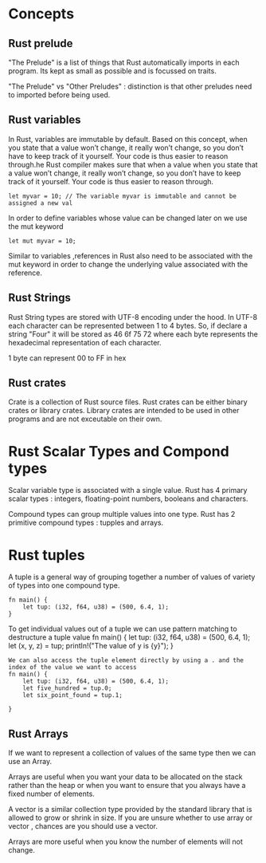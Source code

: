 # Concepts

## Rust prelude
"The Prelude" is a list of things that Rust automatically imports in each program. Its kept as small as possible and is focussed on traits.

"The Prelude" vs "Other Preludes" : distinction is that other preludes need to imported before being used. 

## Rust variables
In Rust, variables are immutable by default. 
Based on this concept, when you state that a value won’t change, it really won’t change, so you don’t have to keep track of it yourself. Your code is thus easier to reason through.he Rust compiler makes sure that when a value when you state that a value won’t change, it really won’t change, so you don’t have to keep track of it yourself. Your code is thus easier to reason through.

`let myvar = 10; // The variable myvar is immutable and cannot be assigned a new val`

In order to define variables whose value can be changed later on we use the mut keyword

`let mut myvar = 10;`

Similar to variables ,references in Rust also need to be associated with the mut keyword in order to change the underlying value associated with the reference.

## Rust Strings
Rust String types are stored with UTF-8 encoding under the hood. In UTF-8 each character can be represented between 1 to 4 bytes. 
So, if declare a string "Four" it will be stored as 46 6f 75 72 where each byte represents the hexadecimal representation of each character.

1 byte can represent 00 to FF in hex

## Rust crates
Crate is a collection of Rust source files.
Rust crates can be either binary crates or library crates. Library crates are intended to be used in other programs and are not exceutable on their own. 

# Rust Scalar Types and Compond types
Scalar variable type is associated with a single value. Rust has 4 primary scalar types : integers, floating-point numbers, booleans and characters.

Compound types can group multiple values into one type. Rust has 2 primitive compound types : tupples and arrays.

# Rust tuples
A tuple is a general way of grouping together a number of values of variety of types into one compound type. 
```
fn main() {
    let tup: (i32, f64, u38) = (500, 6.4, 1);   
}
```
To get individual values out of a tuple we can use pattern matching to destructure a tuple value
fn main() {
    let tup: (i32, f64, u38) = (500, 6.4, 1);   
    let (x, y, z) = tup;
    println!("The value of y is {y}");
}
```
We can also access the tuple element directly by using a . and the index of the value we want to access
fn main() {
    let tup: (i32, f64, u38) = (500, 6.4, 1);   
    let five_hundred = tup.0;
    let six_point_found = tup.1;    
    
}
```
## Rust Arrays
If we want to represent a collection of values of the same type then we can use an Array. 

Arrays are useful when you want your data to be allocated on the stack rather than the heap or when you want to ensure that you always have a fixed number of elements. 

A vector is a similar collection type provided by the standard library that is allowed to grow or shrink in size. If you are unsure whether to use array or vector , chances are you should use a vector. 

Arrays are more useful when you know the number of elements will not change.